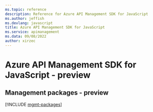 ```yaml
---
ms.topic: reference
description: Reference for Azure API Management SDK for JavaScript
ms.author: jeffish
ms.devlang: javascript
title: Azure API Management SDK for JavaScript
ms.service: apimanagement
ms.data: 09/08/2022
author: xirzec
---
```

# Azure API Management SDK for JavaScript - preview

## Management packages - preview
[!INCLUDE [mgmt-packages](api-management-mgmt-index.md)]